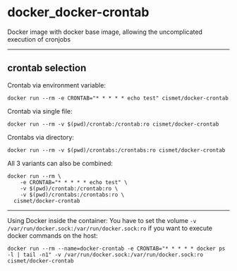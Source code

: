 # docker_docker-crontab

Docker image with docker base image, allowing the uncomplicated execution of cronjobs

---

## crontab selection

Crontab via environment variable:
```shell
docker run --rm -e CRONTAB="* * * * * echo test" cismet/docker-crontab
```

Crontab via single file:
```shell
docker run --rm -v $(pwd)/crontab:/crontab:ro cismet/docker-crontab
```

Crontabs via directory:
```shell
docker run --rm -v $(pwd)/crontabs:/crontabs:ro cismet/docker-crontab
```

All 3 variants can also be combined:
```shell
docker run --rm \
    -e CRONTAB="* * * * * echo test" \
    -v $(pwd)/crontab:/crontab:ro \
    -v $(pwd)/crontabs:/crontabs:ro \
  cismet/docker-crontab
```

---

Using Docker inside the container:
You have to set the volume `-v /var/run/docker.sock:/var/run/docker.sock:ro` if you want to execute docker commands on the host:
```
docker run --rm --name=docker-crontab -e CRONTAB="* * * * * docker ps -l | tail -n1" -v /var/run/docker.sock:/var/run/docker.sock:ro cismet/docker-crontab
```